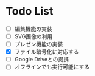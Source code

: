 # Todo List

* [ ] 編集機能の実装
* [ ] SVG画像の利用
* [ ] プレゼン機能の実装
* [x] ファイル暗号化に対応する
* [ ] Google Driveとの提携
* [ ] オフラインでも実行可能にする